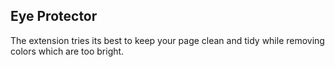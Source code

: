 Eye Protector
---

The extension tries its best to keep your page clean and tidy while removing colors which are too bright.